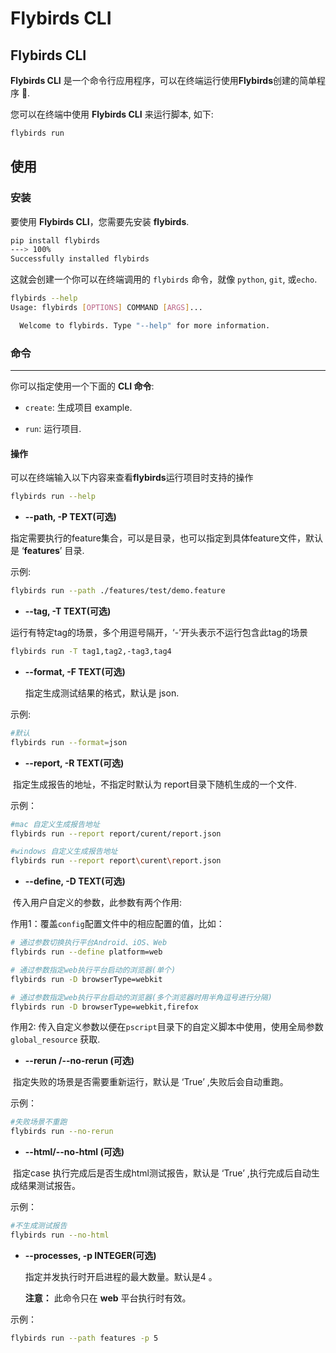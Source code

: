 # Flybirds  CLI



## **Flybirds  CLI**

**Flybirds  CLI** 是一个命令行应用程序，可以在终端运行使用**Flybirds**创建的简单程序 🚀.

您可以在终端中使用 **Flybirds  CLI** 来运行脚本, 如下:

```bash
flybirds run
```



## 使用

### 安装

要使用 **Flybirds  CLI**，您需要先安装 **flybirds**.

```bash
pip install flybirds
---> 100%
Successfully installed flybirds
```

这就会创建一个你可以在终端调用的 `flybirds` 命令，就像 `python`, `git`, 或`echo`.

```bash
flybirds --help
Usage: flybirds [OPTIONS] COMMAND [ARGS]...

  Welcome to flybirds. Type "--help" for more information.

```



### **命令**

------

你可以指定使用一个下面的 **CLI 命令**:

- `create`:  生成项目 example.

- `run`: 运行项目.




#### 操作

可以在终端输入以下内容来查看**flybirds**运行项目时支持的操作
```bash
flybirds run --help
```


- **--path, -P    TEXT(可选)**

​	指定需要执行的feature集合，可以是目录，也可以指定到具体feature文件，默认是 ‘**features**’ 目录.

示例:

```bash
flybirds run --path ./features/test/demo.feature
```
- **--tag, -T    TEXT(可选)**

​	运行有特定tag的场景，多个用逗号隔开，‘-’开头表示不运行包含此tag的场景
```bash
flybirds run -T tag1,tag2,-tag3,tag4
```
- **--format, -F    TEXT(可选)**

  指定生成测试结果的格式，默认是 json. 

示例:

```bash
#默认
flybirds run --format=json
```

-   **--report, -R   TEXT(可选)**

​	指定生成报告的地址，不指定时默认为 report目录下随机生成的一个文件.

示例：

```bash
#mac 自定义生成报告地址
flybirds run --report report/curent/report.json

#windows 自定义生成报告地址
flybirds run --report report\curent\report.json
```

- **--define, -D   TEXT(可选)**

​	传入用户自定义的参数，此参数有两个作用:

作用1：覆盖`config`配置文件中的相应配置的值，比如：

```bash 
# 通过参数切换执行平台Android、iOS、Web
flybirds run --define platform=web 

# 通过参数指定web执行平台启动的浏览器(单个)
flybirds run -D browserType=webkit

# 通过参数指定web执行平台启动的浏览器(多个浏览器时用半角逗号进行分隔)
flybirds run -D browserType=webkit,firefox
```

作用2: 传入自定义参数以便在`pscript`目录下的自定义脚本中使用，使用全局参数 `global_resource` 获取.

- **--rerun  /--no-rerun (可选)**

​	指定失败的场景是否需要重新运行，默认是 ‘True’ ,失败后会自动重跑。

示例：

```bash
#失败场景不重跑
flybirds run --no-rerun 
```

- **--html/--no-html  (可选)**

​	指定case 执行完成后是否生成html测试报告，默认是 ‘True’ ,执行完成后自动生成结果测试报告。

示例：

```bash
#不生成测试报告
flybirds run --no-html
```

- **--processes, -p    INTEGER(可选)**

  指定并发执行时开启进程的最大数量。默认是4 。

  **注意：** 此命令只在 **web** 平台执行时有效。

示例：

```bash
flybirds run --path features -p 5
```


